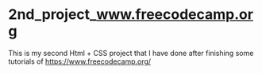 # 2nd_project_www.freecodecamp.org
 This is my second Html + CSS project that I have done after finishing some tutorials of https://www.freecodecamp.org/
